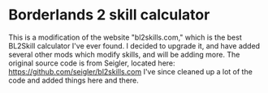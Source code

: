 # Borderlands 2 skill calculator

This is a modification of the website "bl2skills.com," which is the best BL2Skill calculator I've ever found. 
I decided to upgrade it, and have added several other mods which modify skills, and will be adding more. 
The original source code is from Seigler, located here: https://github.com/seigler/bl2skills.com
I've since cleaned up a lot of the code and added things here and there. 